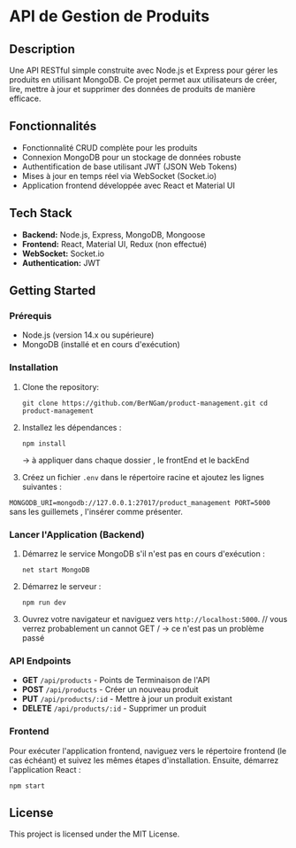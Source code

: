 
# API de Gestion de Produits

## Description

Une API RESTful simple construite avec Node.js et Express pour gérer les produits en utilisant MongoDB. Ce projet permet aux utilisateurs de créer, lire, mettre à jour et supprimer des données de produits de manière efficace.

## Fonctionnalités

- Fonctionnalité CRUD complète pour les produits
- Connexion MongoDB pour un stockage de données robuste
- Authentification de base utilisant JWT (JSON Web Tokens)
- Mises à jour en temps réel via WebSocket (Socket.io)
- Application frontend développée avec React et Material UI

## Tech Stack

-   **Backend:** Node.js, Express, MongoDB, Mongoose
-   **Frontend:** React, Material UI, Redux (non effectué)
-   **WebSocket:** Socket.io
-   **Authentication:** JWT 

## Getting Started

### Prérequis

-   Node.js (version 14.x ou supérieure)
-   MongoDB (installé et en cours d'exécution)

### Installation

1.  Clone the repository:
    
    `git clone https://github.com/BerNGam/product-management.git
    cd product-management` 
    
2.  Installez les dépendances :
    
    `npm install` 

    -> à appliquer dans chaque dossier , le frontEnd et le backEnd
    
3.  Créez un fichier `.env`  dans le répertoire racine et ajoutez les lignes suivantes :
    
`MONGODB_URI=mongodb://127.0.0.1:27017/product_management
 PORT=5000` 
sans les guillemets , l'insérer comme présenter.

### Lancer l'Application (Backend)

1.  Démarrez le service MongoDB s'il n'est pas en cours d'exécution :
    
    `net start MongoDB` 
    
2.  Démarrez le serveur :
    
    `npm run dev` 
    
3.  Ouvrez votre navigateur et naviguez vers `http://localhost:5000`. // vous verrez probablement un cannot GET / -> ce n'est pas un problème passé

    

### API Endpoints

-   **GET** `/api/products` - Points de Terminaison de l'API
-   **POST** `/api/products` - Créer un nouveau produit
-   **PUT** `/api/products/:id` - Mettre à jour un produit existant
-   **DELETE** `/api/products/:id` - Supprimer un produit

### Frontend

Pour exécuter l'application frontend, naviguez vers le répertoire frontend (le cas échéant) et suivez les mêmes étapes d'installation. Ensuite, démarrez l'application React :

`npm start` 

## License

This project is licensed under the MIT License.
